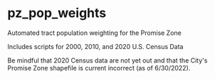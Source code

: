 # pz_pop_weights
Automated tract population weighting for the Promise Zone

Includes scripts for 2000, 2010, and 2020 U.S. Census Data

Be mindful that 2020 Census data are not yet out
and that the City's Promise Zone shapefile is
current incorrect (as of 6/30/2022).
